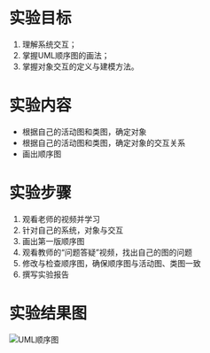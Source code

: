 # 实验目标
1. 理解系统交互；
2. 掌握UML顺序图的画法；
3. 掌握对象交互的定义与建模方法。
# 实验内容
- 根据自己的活动图和类图，确定对象
- 根据自己的活动图和类图，确定对象的交互关系
- 画出顺序图
# 实验步骤
1. 观看老师的视频并学习
2. 针对自己的系统，对象与交互
4. 画出第一版顺序图
3. 观看教师的“问题答疑”视频，找出自己的图的问题
4. 修改与检查顺序图，确保顺序图与活动图、类图一致
5. 撰写实验报告


# 实验结果图
![UML顺序图](./time.jpg)
